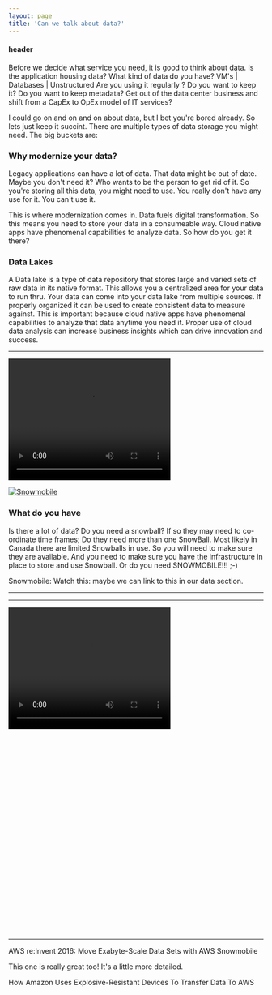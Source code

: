 ```yaml
---
layout: page
title: 'Can we talk about data?'
---
```


#### header

Before we decide what service you need, it is good to think about data. Is the application housing data? What kind of data do you have? VM's | Databases | Unstructured 
Are you using it regularly ? Do you want to keep it? Do you want to keep metadata? 
Get out of the data center business and shift from a CapEx to OpEx model of IT services? 

I could go on and on and on about data, but I bet you're bored already. So lets just keep it succint. There are multiple types of data storage you might need. The big buckets are: 

### Why modernize your data? 
Legacy applications can have a lot of data. That data might be out of date. Maybe you don't need it? Who wants to be the person to get rid of it. So you're storing all this data, you might need to use. You really don't have any use for it. You can't use it.  

This is where modernization comes in. Data fuels digital transformation. So this means you need to store your data in a consumeable way. Cloud native apps have phenomenal capabilities to analyze data. So how do you get it there?  

### Data Lakes 
A Data lake is a type of data repository that stores large and varied sets of raw data in its native format. This allows you a centralized area for your data to run thru. Your data can come into your data lake from multiple sources. If properly organized it can be used to create consistent data to measure against. This is important because cloud native apps have phenomenal capabilities to analyze that data anytime you need it. Proper use of cloud data analysis can increase business insights which can drive innovation and success.  

<hr />
<video width="320" height="240" controls>
  <source src="">
</video>

[![Snowmobile](http://img.youtube.com/vi/https://bl.ocks.org/HarryStevens/raw/4fba7a62b0ff302ef49768198d4c54c6//0.jpg)](https://bl.ocks.org/HarryStevens/raw/4fba7a62b0ff302ef49768198d4c54c6/ "Snowmobile")
### What do you have

Is there a lot of data? Do you need a snowball? If so they may need to co-ordinate time frames; Do they need more than one SnowBall. Most likely in Canada there are limited Snowballs in use. So you will need to make sure they are available. And you need to make sure you have the infrastructure in place to store and use Snowball. Or do you need SNOWMOBILE!!! ;-) 

Snowmobile: Watch this: maybe we can link to this in our data section.  

<hr />
<hr />
<video width="320" height="240" controls>
  <source src="https://www.youtube.com/watch?v=8vQmTZTq7nw" type="video/mp4">
</video>
<iframe style="border: 0px solid rgba(0, 0, 0, 0.1);" width="800" height="400" src="" allowfullscreen></iframe>

- - -

AWS re:Invent 2016: Move Exabyte-Scale Data Sets with AWS Snowmobile 

 


 

This one is really great too! It's a little more detailed.  

How Amazon Uses Explosive-Resistant Devices To Transfer Data To AWS 


